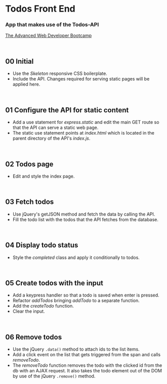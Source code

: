 # Todos Front End
### App that makes use of the Todos-API
[The Advanced Web Developer Bootcamp](https://www.udemy.com/the-advanced-web-developer-bootcamp/)

&nbsp;
## 00 Initial

* Use the *Skeleton* responsive CSS boilerplate.
* Include the API. Changes required for serving static pages will be applied here.


&nbsp;
## 01 Configure the API for static content

* Add a use statement for *express.static* and edit the main GET route so that the API can serve a static web page.
* The static use statement points at *index.html* which is located in the parent directory of the API's *index.js*.

&nbsp;
## 02 Todos page

* Edit and style the index page.

&nbsp;
## 03 Fetch todos

* Use jQuery's getJSON method and fetch the data by calling the API.
* Fill the todo list with the todos that the API fetches from the database.  

&nbsp;
## 04 Display todo status

* Style the *completed* class and apply it conditionally to todos.


&nbsp;
## 05 Create todos with the input

* Add a keypress handler so that a todo is saved when enter is pressed.
* Refactor *addTodos* bringing *addTodo* to a separate function.
* Add the *createTodo* function.
* Clear the input.


&nbsp;
## 06 Remove todos

* Use the jQuery `.data()` method to attach ids to the list items.
* Add a click event on the list that gets triggered from the span and calls *removeTodo*.
* The *removeTodo* function removes the todo with the clicked id from the db with an AJAX request. It also takes the todo element out of the DOM by use of the jQuery `.remove()` method.
